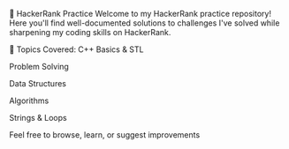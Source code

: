 📘 HackerRank Practice
Welcome to my HackerRank practice repository!
Here you'll find well-documented solutions to challenges I've solved while sharpening my coding skills on HackerRank.

📂 Topics Covered:
C++ Basics & STL

Problem Solving

Data Structures

Algorithms

Strings & Loops

Feel free to browse, learn, or suggest improvements
